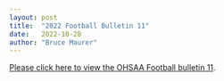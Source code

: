 ```yaml
---
layout: post
title:  "2022 Football Bulletin 11"
date:   2022-10-28
author: "Bruce Maurer"
---
```


[Please click here to view the OHSAA Football bulletin
11](https://storage.googleapis.com/ohsaa-websites/bulletins/2022/2022-bulletin-11.pdf).
